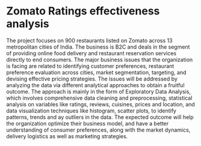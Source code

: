 # Zomato Ratings effectiveness analysis
The project focuses on 900 restaurants listed on Zomato across 13 metropolitan cities of India. The business is B2C and deals in the segment of providing online food delivery and restaurant reservation services directly to end consumers.
The major business issues that the organization is facing are related to identifying customer preferences, restaurant preference evaluation across cities, market segmentation, targeting, and devising effective pricing strategies.
The issues will be addressed by analyzing the data via different analytical approaches to obtain a fruitful outcome. The approach is mainly in the form of Exploratory Data Analysis, which involves comprehensive data cleaning and preprocessing, statistical analysis on variables like ratings, reviews, cuisines, prices and location, and data visualization techniques like histogram, scatter plots, to identify patterns, trends and ay outliers in the data.
The expected outcome will help the organization optimize their business model, and have a better understanding of consumer preferences, along with the market dynamics, delivery logistics as well as marketing strategies. 

